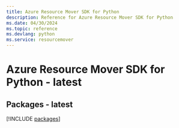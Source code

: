 ```yaml
---
title: Azure Resource Mover SDK for Python
description: Reference for Azure Resource Mover SDK for Python
ms.date: 04/30/2024
ms.topic: reference
ms.devlang: python
ms.service: resourcemover
---
```

# Azure Resource Mover SDK for Python - latest
## Packages - latest
[!INCLUDE [packages](resource-mover-index.md)]